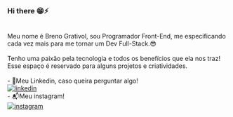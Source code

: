 ### Hi there 😁⚡
<br>
Meu nome é Breno Grativol, sou Programador Front-End, me especificando cada vez mais para me tornar um Dev Full-Stack.😎
<br>
<br>
Tenho uma paixão pela tecnologia e todos os benefícios que ela nos traz! Esse espaço é reservado para alguns projetos e criatividades.
<br>
<br>
  - 💭Meu Linkedin, caso queira perguntar algo!
  <br>
  <a href="https://www.linkedin.com/in/breno-de-almeida-grativol-7ab26716a/" target="_blank">
  <img src="https://img.shields.io/badge/LinkedIn-0077B5?style=for-the-badge&logo=linkedin&logoColor=white" alt="linkedin"><a>
  <br>
  - 📬Meu instagram! 
  <br>
  <a href="https://www.instagram.com/brenogrativol/?hl=pt-br" target="_blank">
  <img src="https://img.shields.io/badge/Instagram-E4405F?style=for-the-badge&logo=instagram&logoColor=white" alt="instagram"><a>
  <br>
  <br>
  
